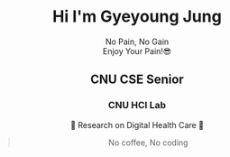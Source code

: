 <div align='center'>


# **Hi I'm Gyeyoung Jung** 
No Pain, No Gain    
Enjoy Your Pain!😎 

## CNU CSE Senior  


<!-- ![Anurag's GitHub stats](https://github-readme-stats.vercel.app/api?username=hotmoist&&show_icons=true&theme=dark)    -->
  ### __CNU HCI Lab__
  🎇 Research on Digital Health Care 🎇
 
>  No coffee, No coding
 
<!-- | [LinkedIn](https://www.linkedin.com/in/gyeyoung-jung-a911b8220/?locale=en_US) | [Blog](https://woolen-vinyl-157.notion.site/Gyeyoung-Jung-s-Blog-36286a968be4438792e9495d6f0dc793) | [TIL](https://woolen-vinyl-157.notion.site/TIL-a173923c843b47cb8f69a3d622879ce0) |
 -->
  
</div>
